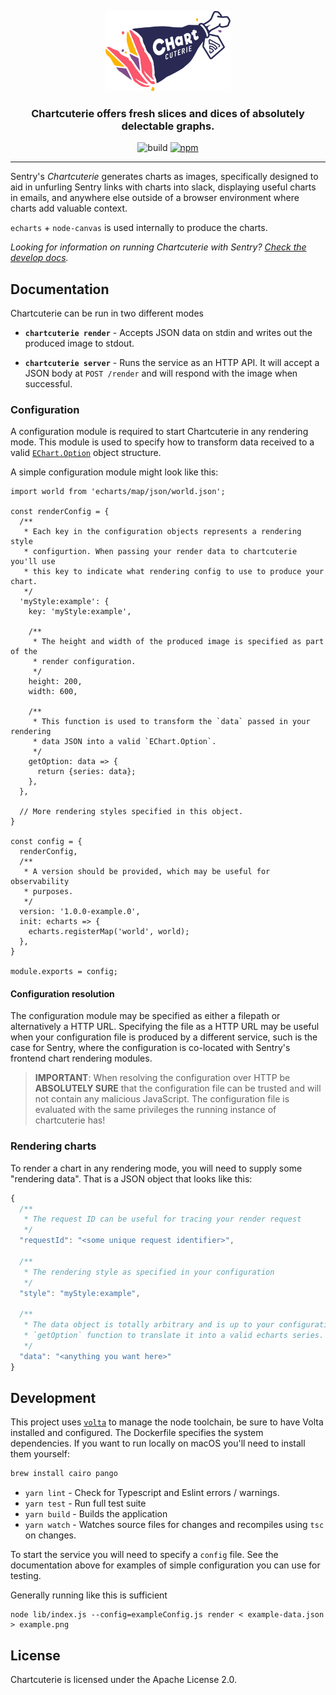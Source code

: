 <p align="center">
  <img src="https://raw.githubusercontent.com/getsentry/chartcuterie/master/assets/logo.svg" alt="Chartcuterie" width="200" />
</p>

<h3 align="center">
	Chartcuterie offers fresh slices and dices of absolutely delectable graphs.
</h3>

<p align="center">
	<img src="https://github.com/getsentry/chartcuterie/workflows/build/badge.svg" alt="build" />
	<a href="https://www.npmjs.com/package/@sentry/chartcuterie"><img alt="npm" src="https://img.shields.io/npm/v/@sentry/chartcuterie" /></a>
</p>

---

Sentry's _Chartcuterie_ generates charts as images, specifically designed to
aid in unfurling Sentry links with charts into slack, displaying useful charts
in emails, and anywhere else outside of a browser environment where charts add
valuable context.

`echarts` + `node-canvas` is used internally to produce the charts.

_Looking for information on running Chartcuterie with Sentry? [Check the
develop docs](https://develop.sentry.dev/services/chartcuterie/)._

## Documentation

Chartcuterie can be run in two different modes

 * **`chartcuterie render`** - Accepts JSON data on stdin and writes out the
   produced image to stdout.

 * **`chartcuterie server`** - Runs the service as an HTTP API.
   It will accept a JSON body at `POST /render` and will respond with the image
   when successful.

### Configuration

A configuration module is required to start Chartcuterie in any rendering mode.
This module is used to specify how to transform data received to a valid
[`EChart.Option`](https://echarts.apache.org/en/option.html#title) object
structure.

A simple configuration module might look like this:

```tsx
import world from 'echarts/map/json/world.json';

const renderConfig = {
  /**
   * Each key in the configuration objects represents a rendering style
   * configurtion. When passing your render data to chartcuterie you'll use
   * this key to indicate what rendering config to use to produce your chart.
   */
  'myStyle:example': {
    key: 'myStyle:example',

    /**
     * The height and width of the produced image is specified as part of the
     * render configuration.
     */
    height: 200,
    width: 600,

    /**
     * This function is used to transform the `data` passed in your rendering
     * data JSON into a valid `EChart.Option`.
     */
    getOption: data => {
      return {series: data};
    },
  },

  // More rendering styles specified in this object.
}

const config = {
  renderConfig,
  /**
   * A version should be provided, which may be useful for observability
   * purposes.
   */
  version: '1.0.0-example.0',
  init: echarts => {
    echarts.registerMap('world', world);
  },
}

module.exports = config;
```

#### Configuration resolution

The configuration module may be specified as either a filepath or alternatively
a HTTP URL. Specifying the file as a HTTP URL may be useful when your
configuration file is produced by a different service, such is the case for
Sentry, where the configuration is co-located with Sentry's frontend chart
rendering modules.

> **IMPORTANT**: When resolving the configuration over HTTP be **ABSOLUTELY
> SURE** that the configuration file can be trusted and will not contain any
> malicious JavaScript. The configuration file is evaluated with the same
> privileges the running instance of chartcuterie has!

### Rendering charts

To render a chart in any rendering mode, you will need to supply some
"rendering data". That is a JSON object that looks like this:

```js
{
  /**
   * The request ID can be useful for tracing your render request
   */
  "requestId": "<some unique request identifier>",

  /**
   * The rendering style as specified in your configuration
   */
  "style": "myStyle:example",

  /**
   * The data object is totally arbitrary and is up to your configuration's
   * `getOption` function to translate it into a valid echarts series.
   */
  "data": "<anything you want here>"
}
```

## Development

This project uses [`volta`](https://volta.sh/) to manage the node toolchain, be
sure to have Volta installed and configured. The Dockerfile specifies the
system dependencies. If you want to run locally on macOS you'll need to install
them yourself:

```bash
brew install cairo pango
```

 * `yarn lint` - Check for Typescript and Eslint errors / warnings.
 * `yarn test` - Run full test suite
 * `yarn build` - Builds the application
 * `yarn watch` - Watches source files for changes and recompiles using `tsc` on changes.

To start the service you will need to specify a `config` file. See the
documentation above for examples of simple configuration you can use for
testing.

Generally running like this is sufficient

```
node lib/index.js --config=exampleConfig.js render < example-data.json > example.png
```

## License

Chartcuterie is licensed under the Apache License 2.0.
